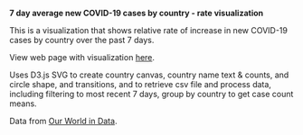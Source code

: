 **7 day average new COVID-19 cases by country - rate visualization**

This is a visualization that shows relative rate of increase in new COVID-19 cases by country over the past 7 days.

View web page with visualization <a href="https://sitrucp.github.io/covid_rate/" target="_blank">here</a>.

Uses D3.js SVG to create country canvas, country name text & counts, and circle shape, and transitions, and to retrieve csv file and process data, including filtering to most recent 7 days, group by country to get case count means.

Data from <a href="https://ourworldindata.org/covid-cases" target="_blank">Our World in Data</a>.